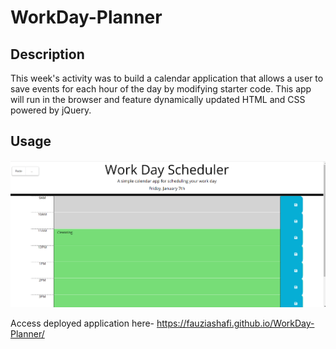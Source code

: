 # WorkDay-Planner


## Description

This week's activity was to build a calendar application that allows a user to save events for each hour of the day by modifying starter code. This app will run in the browser and feature dynamically updated HTML and CSS powered by jQuery.
## Usage

<img src="Develop/images/ss1.png">


   
   


Access deployed application here- https://fauziashafi.github.io/WorkDay-Planner/